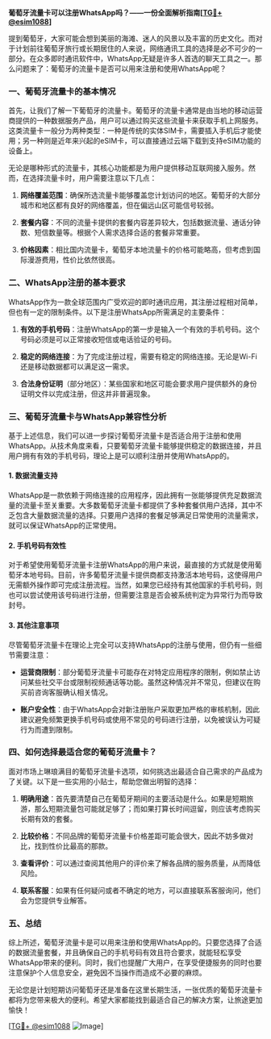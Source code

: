 **葡萄牙流量卡可以注册WhatsApp吗？——一份全面解析指南[[TG💪+ @esim1088](https://t.me/s/esim1088)]**

提到葡萄牙，大家可能会想到美丽的海滩、迷人的风景以及丰富的历史文化。而对于计划前往葡萄牙旅行或长期居住的人来说，网络通讯工具的选择是必不可少的一部分。在众多即时通讯软件中，WhatsApp无疑是许多人首选的聊天工具之一。那么问题来了：葡萄牙的流量卡是否可以用来注册和使用WhatsApp呢？

### 一、葡萄牙流量卡的基本情况

首先，让我们了解一下葡萄牙的流量卡。葡萄牙的流量卡通常是由当地的移动运营商提供的一种数据服务产品，用户可以通过购买这些流量卡来获取手机上网服务。这类流量卡一般分为两种类型：一种是传统的实体SIM卡，需要插入手机后才能使用；另一种则是近年来兴起的eSIM卡，可以直接通过云端下载到支持eSIM功能的设备上。

无论是哪种形式的流量卡，其核心功能都是为用户提供移动互联网接入服务。然而，在选择流量卡时，用户需要注意以下几点：

1. **网络覆盖范围**：确保所选流量卡能够覆盖您计划访问的地区。葡萄牙的大部分城市和地区都有良好的网络覆盖，但在偏远山区可能信号较弱。
   
2. **套餐内容**：不同的流量卡提供的套餐内容差异较大，包括数据流量、通话分钟数、短信数量等。根据个人需求选择合适的套餐非常重要。

3. **价格因素**：相比国内流量卡，葡萄牙本地流量卡的价格可能略高，但考虑到国际漫游费用，性价比依然很高。

### 二、WhatsApp注册的基本要求

WhatsApp作为一款全球范围内广受欢迎的即时通讯应用，其注册过程相对简单，但也有一定的限制条件。以下是注册WhatsApp所需满足的主要条件：

1. **有效的手机号码**：注册WhatsApp的第一步是输入一个有效的手机号码。这个号码必须是可以正常接收短信或电话验证的号码。

2. **稳定的网络连接**：为了完成注册过程，需要有稳定的网络连接。无论是Wi-Fi还是移动数据都可以满足这一需求。

3. **合法身份证明**（部分地区）：某些国家和地区可能会要求用户提供额外的身份证明文件以完成注册，但这并非普遍现象。

### 三、葡萄牙流量卡与WhatsApp兼容性分析

基于上述信息，我们可以进一步探讨葡萄牙流量卡是否适合用于注册和使用WhatsApp。从技术角度来看，只要葡萄牙流量卡能够提供稳定的数据连接，并且用户拥有有效的手机号码，理论上是可以顺利注册并使用WhatsApp的。

#### 1. 数据流量支持

WhatsApp是一款依赖于网络连接的应用程序，因此拥有一张能够提供充足数据流量的流量卡至关重要。大多数葡萄牙流量卡都提供了多种套餐供用户选择，其中不乏包含大量数据流量的选择。只要用户选择的套餐足够满足日常使用的流量需求，就可以保证WhatsApp的正常使用。

#### 2. 手机号码有效性

对于希望使用葡萄牙流量卡注册WhatsApp的用户来说，最直接的方式就是使用葡萄牙本地号码。目前，许多葡萄牙流量卡提供商都支持激活本地号码，这使得用户无需额外操作即可完成注册流程。当然，如果您已经持有其他国家的手机号码，则也可以尝试使用该号码进行注册，但需要注意是否会被系统判定为异常行为而导致封号。

#### 3. 其他注意事项

尽管葡萄牙流量卡在理论上完全可以支持WhatsApp的注册与使用，但仍有一些细节需要注意：

- **运营商限制**：部分葡萄牙流量卡可能存在对特定应用程序的限制，例如禁止访问某些社交平台或限制视频通话等功能。虽然这种情况并不常见，但建议在购买前咨询客服确认相关情况。
  
- **账户安全性**：由于WhatsApp会对新注册账户采取更加严格的审核机制，因此建议避免频繁更换手机号码或使用不常见的号码进行注册，以免被误认为可疑行为而遭到限制。

### 四、如何选择最适合您的葡萄牙流量卡？

面对市场上琳琅满目的葡萄牙流量卡选项，如何挑选出最适合自己需求的产品成为了关键。以下是一些实用的小贴士，帮助您做出明智的选择：

1. **明确用途**：首先要清楚自己在葡萄牙期间的主要活动是什么。如果是短期旅游，那么短期流量包可能就足够了；而如果打算长时间逗留，则应该考虑购买长期有效的套餐。

2. **比较价格**：不同品牌的葡萄牙流量卡价格差距可能会很大，因此不妨多做对比，找到性价比最高的那款。

3. **查看评价**：可以通过查阅其他用户的评价来了解各品牌的服务质量，从而降低风险。

4. **联系客服**：如果有任何疑问或者不确定的地方，可以直接联系客服询问，他们会为您提供专业解答。

### 五、总结

综上所述，葡萄牙流量卡是可以用来注册和使用WhatsApp的。只要您选择了合适的数据流量套餐，并且确保自己的手机号码有效且符合要求，就能轻松享受WhatsApp带来的便利。同时，我们也提醒广大用户，在享受便捷服务的同时也要注意保护个人信息安全，避免因不当操作而造成不必要的麻烦。

无论您是计划短期访问葡萄牙还是准备在这里长期生活，一张优质的葡萄牙流量卡都将为您带来极大的便利。希望大家都能找到最适合自己的解决方案，让旅途更加愉快！

[[TG💪+ @esim1088](https://t.me/s/esim1088) ![Image](https://i.postimg.cc/4NQfJmqS/Snipaste-2025-05-13-00-14-12.png)]